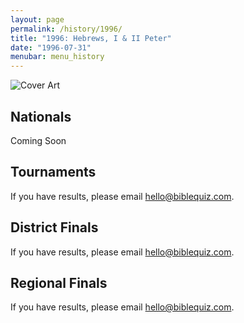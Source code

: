 ```yaml
---
layout: page
permalink: /history/1996/
title: "1996: Hebrews, I & II Peter"
date: "1996-07-31"
menubar: menu_history
---
```


<img src="{% link assets/scripture-portions/1996.jpg %}" alt="Cover Art" style="max-height:400px" />

## Nationals
Coming Soon
<!-- <a href="{% link _pages/history/2013/nationals.md %}" class="button is-primary">National Finals</a> -->

## Tournaments
If you have results, please email [hello@biblequiz.com](mailto:hello@biblequiz.com).

## District Finals
If you have results, please email [hello@biblequiz.com](mailto:hello@biblequiz.com).

## Regional Finals
If you have results, please email [hello@biblequiz.com](mailto:hello@biblequiz.com).
